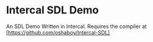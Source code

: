 # Intercal SDL Demo
 An SDL Demo Written in Intercal.
 Requires the compiler at [https://github.com/oshaboy/Intercal-SDL]
